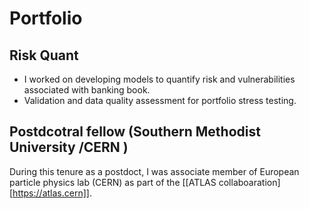 # Portfolio 

## Risk Quant 
*  I worked on developing models to quantify risk and vulnerabilities associated with banking book.
*  Validation and data quality assessment for portfolio stress testing.

## Postdcotral fellow  (Southern Methodist University /CERN )
During this tenure as a postdoct, I was associate member of European particle physics lab (CERN) as part of the [[ATLAS collaboaration][https://atlas.cern]].  
